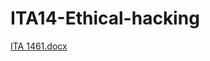 # ITA14-Ethical-hacking

[ITA 1461.docx](https://github.com/girishbu/ITA14-Ethical-hacking/files/10799982/ITA.1461.docx)

